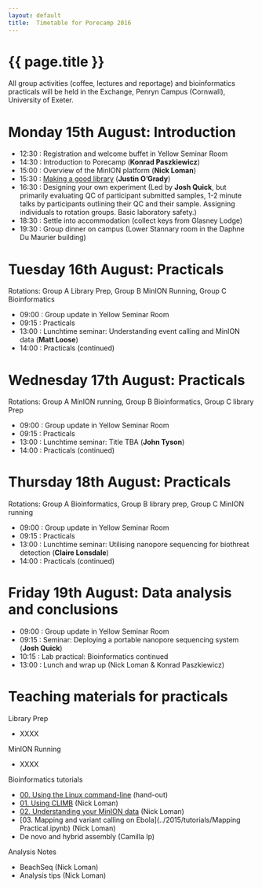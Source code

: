 ```yaml
---
layout: default
title:  Timetable for Porecamp 2016
---
```


# {{ page.title }}

All group activities (coffee, lectures and reportage) and bioinformatics practicals will be held in the Exchange, Penryn Campus (Cornwall), University of Exeter.

# Monday 15th August: Introduction

- 12:30 : Registration and welcome buffet in Yellow Seminar Room
- 14:30 : Introduction to Porecamp (**Konrad Paszkiewicz**)
- 15:00 : Overview of the MinION platform (**Nick Loman**)
- 15:30 : [Making a good library](../2015/pdf/Porecamp_What_a_Good_Library_Looks_Like.pptx) (**Justin O’Grady**)
- 16:30 : Designing your own experiment (Led by **Josh Quick**, but primarily evaluating QC of participant submitted samples, 1-2 minute talks by participants outlining their QC and their sample. Assigning individuals to rotation groups. Basic laboratory safety.)
- 18:30 : Settle into accommodation (collect keys from Glasney Lodge)
- 19:30 : Group dinner on campus (Lower Stannary room in the Daphne Du Maurier building)
 
# Tuesday 16th August: Practicals

Rotations: Group A Library Prep, Group B MinION Running, Group C Bioinformatics

- 09:00 : Group update in Yellow Seminar Room
- 09:15 : Practicals
- 13:00 : Lunchtime seminar: Understanding event calling and MinION data (**Matt Loose**)
- 14:00 : Practicals (continued)
 
# Wednesday 17th August: Practicals

Rotations: Group A MinION running, Group B Bioinformatics, Group C library Prep

- 09:00 : Group update in Yellow Seminar Room
- 09:15 : Practicals
- 13:00 : Lunchtime seminar: Title TBA (**John Tyson**)
- 14:00 : Practicals (continued)
 
# Thursday 18th August: Practicals

Rotations: Group A Bioinformatics, Group B library prep, Group C MinION running

- 09:00 : Group update in Yellow Seminar Room
- 09:15 : Practicals
- 13:00 : Lunchtime seminar: Utilising nanopore sequencing for biothreat detection (**Claire Lonsdale**)
- 14:00 : Practicals (continued)

# Friday 19th August: Data analysis and conclusions

- 09:00 : Group update in Yellow Seminar Room 
- 09:15 : Seminar: Deploying a portable nanopore sequencing system (**Josh Quick**)
- 10:15 : Lab practical: Bioinformatics continued
- 13:00 : Lunch and wrap up (Nick Loman & Konrad Paszkiewicz)

# Teaching materials for practicals

Library Prep

- XXXX

MinION Running

- XXXX

Bioinformatics tutorials

- [00. Using the Linux command-line](tutorials/PoreCamp2016-00-Linux.pdf) (hand-out)
- [01. Using CLIMB](tutorials/PoreCamp2016-01-CLIMB.pdf) (Nick Loman)
- [02. Understanding your MinION data](tutorials/PoreCamp2016-02-MinIONData.pdf) (Nick Loman)
- [03. Mapping and variant calling on Ebola](../2015/tutorials/Mapping Practical.ipynb) (Nick Loman)
- De novo and hybrid assembly (Camilla Ip)

Analysis Notes

- BeachSeq (Nick Loman)
- Analysis tips (Nick Loman)
